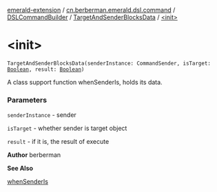 [emerald-extension](../../../index.md) / [cn.berberman.emerald.dsl.command](../../index.md) / [DSLCommandBuilder](../index.md) / [TargetAndSenderBlocksData](index.md) / [&lt;init&gt;](.)

# &lt;init&gt;

`TargetAndSenderBlocksData(senderInstance: CommandSender, isTarget: `[`Boolean`](https://kotlinlang.org/api/latest/jvm/stdlib/kotlin/-boolean/index.html)`, result: `[`Boolean`](https://kotlinlang.org/api/latest/jvm/stdlib/kotlin/-boolean/index.html)`)`

A class support function whenSenderIs, holds its data.

### Parameters

`senderInstance` - sender

`isTarget` - whether sender is target object

`result` - if it is, the result of execute

**Author**
berberman

**See Also**

[whenSenderIs](../when-sender-is.md)

